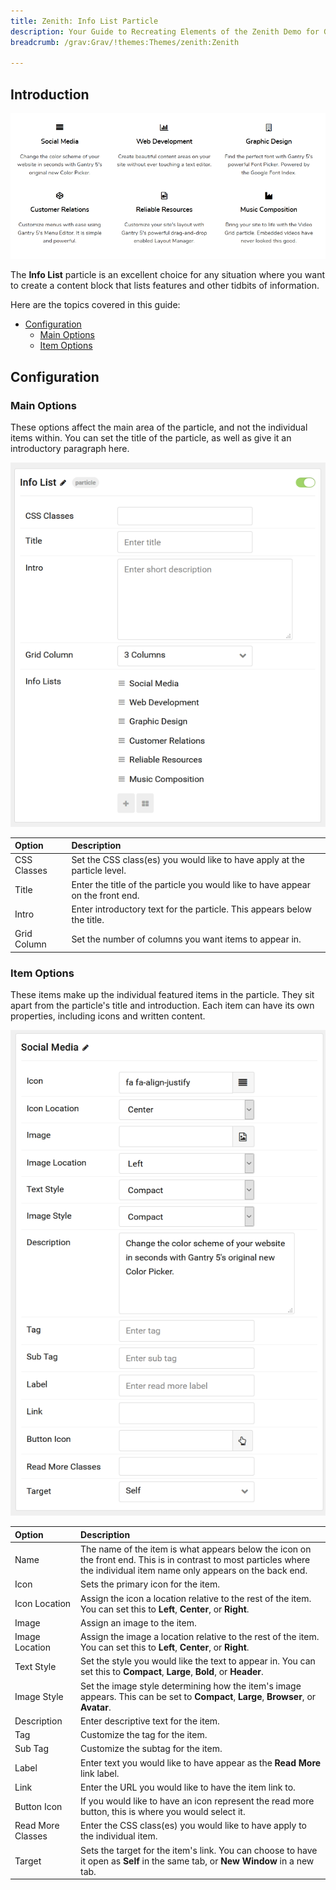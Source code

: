 ```yaml
---
title: Zenith: Info List Particle
description: Your Guide to Recreating Elements of the Zenith Demo for Grav
breadcrumb: /grav:Grav/!themes:Themes/zenith:Zenith

---
```


## Introduction

![](assets/particle_info1.png)

The **Info List** particle is an excellent choice for any situation where you want to create a content block that lists features and other tidbits of information.

Here are the topics covered in this guide:

* [Configuration](#configuration)
    - [Main Options](#main-options)
    - [Item Options](#item-options)

## Configuration

### Main Options 

These options affect the main area of the particle, and not the individual items within. You can set the title of the particle, as well as give it an introductory paragraph here.

![](assets/particle_info2.png)

| Option      | Description                                                                     |
| :-----      | :-----                                                                          |
| CSS Classes | Set the CSS class(es) you would like to have apply at the particle level.       |
| Title       | Enter the title of the particle you would like to have appear on the front end. |
| Intro       | Enter introductory text for the particle. This appears below the title.         |
| Grid Column | Set the number of columns you want items to appear in.                          |

### Item Options

These items make up the individual featured items in the particle. They sit apart from the particle's title and introduction. Each item can have its own properties, including icons and written content.

![](assets/particle_info3.png)

| Option            | Description                                                                                                                                                              |
| :-----            | :-----                                                                                                                                                                   |
| Name              | The name of the item is what appears below the icon on the front end. This is in contrast to most particles where the individual item name only appears on the back end. |
| Icon              | Sets the primary icon for the item.                                                                                                                                      |
| Icon Location     | Assign the icon a location relative to the rest of the item. You can set this to **Left**, **Center**, or **Right**.                                                     |
| Image             | Assign an image to the item.                                                                                                                                             |
| Image Location    | Assign the image a location relative to the rest of the item. You can set this to **Left**, **Center**, or **Right**.                                                    |
| Text Style        | Set the style you would like the text to appear in. You can set this to **Compact**, **Large**, **Bold**, or **Header**.                                                 |
| Image Style       | Set the image style determining how the item's image appears. This can be set to **Compact**, **Large**, **Browser**, or **Avatar**.                                     |
| Description       | Enter descriptive text for the item.                                                                                                                                     |
| Tag               | Customize the tag for the item.                                                                                                                                          |
| Sub Tag           | Customize the subtag for the item.                                                                                                                                       |
| Label             | Enter text you would like to have appear as the **Read More** link label.                                                                                                |
| Link              | Enter the URL you would like to have the item link to.                                                                                                                   |
| Button Icon       | If you would like to have an icon represent the read more button, this is where you would select it.                                                                     |
| Read More Classes | Enter the CSS class(es) you would like to have apply to the individual item.                                                                                             |
| Target            | Sets the target for the item's link. You can choose to have it open as **Self** in the same tab, or **New Window** in a new tab.                                         |

